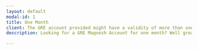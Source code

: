 ```yaml
---
layout: default
modal-id: 1
title: One Month
client: The GRE account provided might have a validity of more than one month. If it is, we would be taking the account back after the one month period is over.
description: Looking for a GRE Magoosh Account for one month? Well great, we can provide you that for 29$.

---
```

